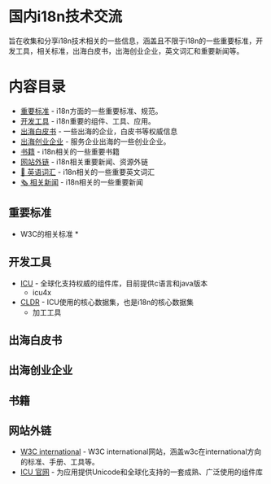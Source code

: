 # 国内i18n技术交流
旨在收集和分享i18n技术相关的一些信息，涵盖且不限于i18n的一些重要标准，开发工具，相关标准，出海白皮书，出海创业企业，英文词汇和重要新闻等。

# 内容目录
   * [重要标准](#重要标准) - i18n方面的一些重要标准、规范。
   * [开发工具](#开发工具) - i18n重要的组件、工具、应用。
   * [出海白皮书](#出海白皮书) - 一些出海的企业，白皮书等权威信息
   * [出海创业企业](#出海创业企业) - 服务企业出海的一些创业企业。
   * [书籍](#书籍) - i18n相关的一些重要书籍
   * [网站外链](#网站外链) - i18n相关重要新闻、资源外链
   * [📙 英语词汇](./i18nGlossary.md) - i18n相关的一些重要英文词汇
   * [🗞️ 相关新闻](./news.md) - i18n相关的一些重要新闻

## 重要标准
 * W3C的相关标准
   * 
 
## 开发工具
 * [ICU](https://github.com/unicode-org/icu) - 全球化支持权威的组件库，目前提供c语言和java版本
   * icu4x
 * [CLDR](https://cldr.unicode.org/index) - ICU使用的核心数据集，也是i18n的核心数据集
   * 加工工具

## 出海白皮书

## 出海创业企业

## 书籍

## 网站外链
 * [W3C international](https://www.w3.org/blog/international/) - W3C international网站，涵盖w3c在international方向的标准、手册、工具等。
 * [ICU 官网](https://icu.unicode.org/) - 为应用提供Unicode和全球化支持的一套成熟、广泛使用的组件库
